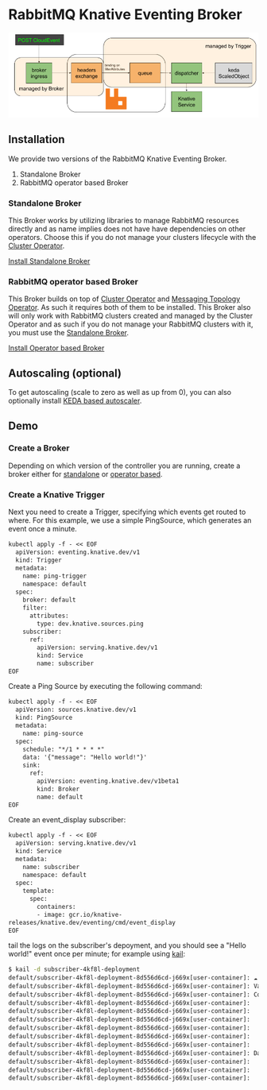 # RabbitMQ Knative Eventing Broker

![RabbitMQ Broker for Knative Eventing](rabbitmq-knative-broker.png)



## Installation

We provide two versions of the RabbitMQ Knative Eventing Broker.

1. Standalone Broker
2. RabbitMQ operator based Broker

### Standalone Broker

This Broker works by utilizing libraries to manage RabbitMQ resources directly and as name implies does not have have dependencies on other operators. Choose this if you do not manage your clusters lifecycle with the [Cluster Operator](https://github.com/rabbitmq/cluster-operator).

[Install Standalone Broker](./standalone.md)

### RabbitMQ operator based Broker

This Broker builds on top of [Cluster Operator](https://github.com/rabbitmq/cluster-operator) and [Messaging Topology Operator](https://github.com/rabbitmq/messaging-topology-operator). As such it requires both of them to be installed. This Broker also will only work with RabbitMQ clusters created and managed by the Cluster Operator and as such if you do not manage your RabbitMQ clusters with it, you must use the [Standalone Broker](./standalone.md).

[Install Operator based Broker](./operator-based.md)

## Autoscaling (optional)

To get autoscaling (scale to zero as well as up from 0), you can also optionally
install
[KEDA based autoscaler](https://github.com/knative-sandbox/eventing-autoscaler-keda).

## Demo

### Create a Broker

Depending on which version of the controller you are running, create a broker either for [standalone](./standalone.md#creating-knative-eventing-broker) or [operator based](./operator-based#creating-knative-eventing-broker).

### Create a Knative Trigger

Next you need to create a Trigger, specifying which events get routed to where.
For this example, we use a simple PingSource, which generates an event once a
minute.

```
kubectl apply -f - << EOF
  apiVersion: eventing.knative.dev/v1
  kind: Trigger
  metadata:
    name: ping-trigger
    namespace: default
  spec:
    broker: default
    filter:
      attributes:
        type: dev.knative.sources.ping
    subscriber:
      ref:
        apiVersion: serving.knative.dev/v1
        kind: Service
        name: subscriber
EOF
```

Create a Ping Source by executing the following command:

```
kubectl apply -f - << EOF
  apiVersion: sources.knative.dev/v1
  kind: PingSource
  metadata:
    name: ping-source
  spec:
    schedule: "*/1 * * * *"
    data: '{"message": "Hello world!"}'
    sink:
      ref:
        apiVersion: eventing.knative.dev/v1beta1
        kind: Broker
        name: default
EOF
```

Create an event_display subscriber:

```
kubectl apply -f - << EOF
  apiVersion: serving.knative.dev/v1
  kind: Service
  metadata:
    name: subscriber
    namespace: default
  spec:
    template:
      spec:
        containers:
        - image: gcr.io/knative-releases/knative.dev/eventing/cmd/event_display
EOF
```

tail the logs on the subscriber's depoyment, and you should see a "Hello world!"
event once per minute; for example using [kail](https://github.com/boz/kail):

```sh
$ kail -d subscriber-4kf8l-deployment
default/subscriber-4kf8l-deployment-8d556d6cd-j669x[user-container]: ☁️  cloudevents.Event
default/subscriber-4kf8l-deployment-8d556d6cd-j669x[user-container]: Validation: valid
default/subscriber-4kf8l-deployment-8d556d6cd-j669x[user-container]: Context Attributes,
default/subscriber-4kf8l-deployment-8d556d6cd-j669x[user-container]:   specversion: 1.0
default/subscriber-4kf8l-deployment-8d556d6cd-j669x[user-container]:   type: dev.knative.sources.ping
default/subscriber-4kf8l-deployment-8d556d6cd-j669x[user-container]:   source: /apis/v1/namespaces/default/pingsources/ping-source
default/subscriber-4kf8l-deployment-8d556d6cd-j669x[user-container]:   id: 1fec78d7-20c2-459f-ac5e-8a797ca7bcdd
default/subscriber-4kf8l-deployment-8d556d6cd-j669x[user-container]:   time: 2020-05-13T17:19:00.000374701Z
default/subscriber-4kf8l-deployment-8d556d6cd-j669x[user-container]:   datacontenttype: application/json
default/subscriber-4kf8l-deployment-8d556d6cd-j669x[user-container]: Data,
default/subscriber-4kf8l-deployment-8d556d6cd-j669x[user-container]:   {
default/subscriber-4kf8l-deployment-8d556d6cd-j669x[user-container]:     "message": "Hello world!"
default/subscriber-4kf8l-deployment-8d556d6cd-j669x[user-container]:   }
```
